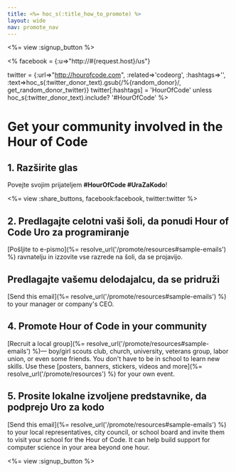 ```yaml
---
title: <%= hoc_s(:title_how_to_promote) %>
layout: wide
nav: promote_nav
---
```

<%= view :signup_button %>

<% facebook = {:u=>"http://#{request.host}/us"}

twitter = {:url=>"http://hourofcode.com", :related=>'codeorg', :hashtags=>'', :text=>hoc_s(:twitter_donor_text).gsub(/%{random_donor}/, get_random_donor_twitter)} twitter[:hashtags] = 'HourOfCode' unless hoc_s(:twitter_donor_text).include? '#HourOfCode' %>

# Get your community involved in the Hour of Code

## 1. Razširite glas

Povejte svojim prijateljem **#HourOfCode #UraZaKodo**!

<%= view :share_buttons, facebook:facebook, twitter:twitter %>

## 2. Predlagajte celotni vaši šoli, da ponudi Hour of Code Uro za programiranje

[Pošljite to e-pismo](%= resolve_url('/promote/resources#sample-emails') %) ravnatelju in izzovite vse razrede na šoli, da se projavijo.

## Predlagajte vašemu delodajalcu, da se pridruži

[Send this email](%= resolve_url('/promote/resources#sample-emails') %) to your manager or company's CEO.

## 4. Promote Hour of Code in your community

[Recruit a local group](%= resolve_url('/promote/resources#sample-emails') %)— boy/girl scouts club, church, university, veterans group, labor union, or even some friends. You don't have to be in school to learn new skills. Use these [posters, banners, stickers, videos and more](%= resolve_url('/promote/resources') %) for your own event.

## 5. Prosite lokalne izvoljene predstavnike, da podprejo Uro za kodo

[Send this email](%= resolve_url('/promote/resources#sample-emails') %) to your local representatives, city council, or school board and invite them to visit your school for the Hour of Code. It can help build support for computer science in your area beyond one hour.

<%= view :signup_button %>